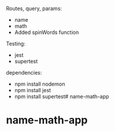 Routes, query, params:
- name
- math
- Added spinWords function

Testing:
- jest
- supertest

dependencies:
- npm install nodemon
- npm install jest
- npm install supertest# name-math-app
# name-math-app
